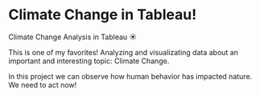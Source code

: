 # Climate Change in Tableau!

Climate Change Analysis in Tableau ☀️

This is one of my favorites! Analyzing and visualizating data about an important and interesting topic: Climate Change.

In this project we can observe how human behavior has impacted nature. We need to act now! 


